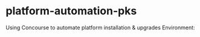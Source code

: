 # platform-automation-pks
Using Concourse to automate platform installation &amp; upgrades
Environment:

